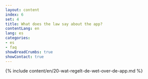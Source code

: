 ```yaml
---
layout: content
index: 6
set: 4
title: What does the law say about the app?
contentLang: en
lang: es
categories:
- es
- faq
showBreadCrumbs: true
showContact: true
---
```

{% include content/en/20-wat-regelt-de-wet-over-de-app.md %}

